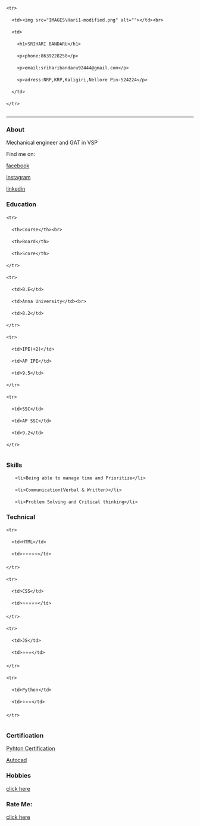 

<html lang="en" dir="ltr">



<head>

  <meta charset="utf-8">

  <title>sriharibandaru</title>

</head>

<link rel="stylesheet" href="css/styles.css">
      



      

















<body>

  <table>

    <tr>

      <td><img src="IMAGES\Hari1-modified.png" alt=""></td><br>

      <td>

        <h1>SRIHARI BANDARU</h1>

        <p>phone:8639228258</p>

        <p>email:sriharibandaru92444@gmail.com</p>

        <p>adress:NRP,KRP,Kaligiri,Nellore Pin-524224</p>

      </td>

    </tr>

  </table>

  <hr size="3" noshade>

  <h3>About</h3>

  <p>Mechanical engineer and GAT in VSP</p>

  <p>Find me on:</p>

  <p><a href="https://www.facebook.com/venky.bandaru.718">facebook</a></p>

  <p><a href="https://www.instagram.com/hari1_here/">instagram</a></p>

  <p><a href="https://www.linkedin.com/in/srihari-bandaru-5a1a7814a/">linkedin</a></p>

  <h3>Education</h3>

  <table>

    <tr>

      <th>Course</th><br>

      <th>Board</th>

      <th>Score</th>

    </tr>

    <tr>

      <td>B.E</td>

      <td>Anna University</td><br>

      <td>8.2</td>

    </tr>

    <tr>

      <td>IPE(+2)</td>

      <td>AP IPE</td>

      <td>9.5</td>

    </tr>

    <tr>

      <td>SSC</td>

      <td>AP SSC</td>

      <td>9.2</td>

    </tr>

  </table>

  <h3>Skills</h3>

  <ul>

    <li>Being able to manage time and Prioritize</li>

    <li>Communication(Verbal & Written)</li>

    <li>Problem Solving and Critical thinking</li>

  </ul>

  <h3>Technical</h3>

  <table>

    <tr>

      <td>HTML</td>

      <td>⭐⭐⭐⭐⭐</td>

    </tr>

    <tr>

      <td>CSS</td>

      <td>⭐⭐⭐⭐⭐</td>

    </tr>

    <tr>

      <td>JS</td>

      <td>⭐⭐⭐</td>

    </tr>

    <tr>

      <td>Python</td>

      <td>⭐⭐⭐</td>

    </tr>

  </table>

  <h3>Certification</h3>

  <p><a href="https://drive.google.com/file/d/1OdmOM5iPrYuNiKIR1rF8UxIFBPS1_NaK/view?usp=sharing">Pyhton Certification</a></p>

  <p><a href="https://drive.google.com/file/d/1Oby-cOjhER9bDsOk_lzHSOaxxC9zt1Zz/view?usp=sharing">Autocad</a></p>

  <h3>Hobbies</h3>

  <p><a href="hobbies.html">click here</a></p>
  
  <h3>Rate  Me:</h3>
  
  <p><a href="feedback.html">click here</a></p>

</body>

</html>

